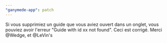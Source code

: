 ```yaml
---
"ganymede-app": patch
---
```


Si vous supprimiez un guide que vous aviez ouvert dans un onglet, vous pouviez avoir l'erreur "Guide with id xx not found". Ceci est corrigé. Merci @Wedge, et @LeVin's
